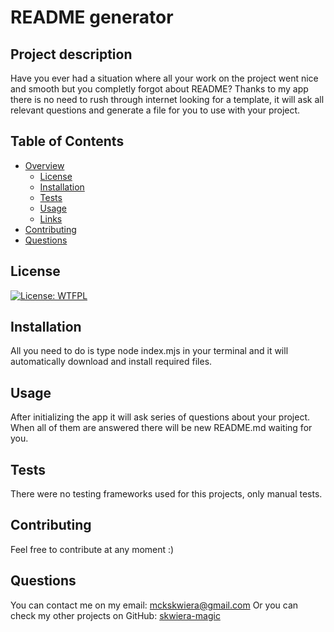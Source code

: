# README generator
## Project description
Have you ever had a situation where all your work on the project went nice and smooth but you completly forgot about README? Thanks to my app there is no need to rush through internet looking for a template, it will ask all relevant questions and generate a file for you to use with your project.
## Table of Contents
- [Overview](#overview)
  - [License](#license)
  - [Installation](#installation)
  - [Tests](#tests)
  - [Usage](#usage)
  - [Links](#links)
- [Contributing](#contributing)
- [Questions](#questions)
## License
[![License: WTFPL](https://img.shields.io/badge/License-WTFPL-brightgreen.svg)](http://www.wtfpl.net/about/)
## Installation
All you need to do is type node index.mjs in your terminal and it will automatically download and install required files.
## Usage
After initializing the app it will ask series of questions about your project. When all of them are answered there will be new README.md waiting for you.
## Tests
There were no testing frameworks used for this projects, only manual tests.
## Contributing
Feel free to contribute at any moment :)
## Questions
You can contact me on my email: [mckskwiera@gmail.com](mckskwiera@gmail.com)
Or you can check my other projects on GitHub: [skwiera-magic](https://github.com/skwiera-magic)

